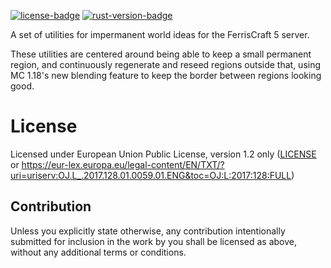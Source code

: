 [![license-badge][]][license] [![rust-version-badge][]][rust-version]

A set of utilities for impermanent world ideas for the FerrisCraft 5 server.

These utilities are centered around being able to keep a small permanent region,
and continuously regenerate and reseed regions outside that, using MC 1.18's
new blending feature to keep the border between regions looking good.

# License

Licensed under European Union Public License, version 1.2 only
([LICENSE](LICENSE) or
<https://eur-lex.europa.eu/legal-content/EN/TXT/?uri=uriserv:OJ.L_.2017.128.01.0059.01.ENG&toc=OJ:L:2017:128:FULL>)

## Contribution

Unless you explicitly state otherwise, any contribution intentionally submitted
for inclusion in the work by you shall be licensed as above, without any
additional terms or conditions.

[license-badge]: https://img.shields.io/badge/license-EUPL--1.2-FDCB0B.svg?style=flat-square&labelColor=1E448A
[license]: #license
[rust-version-badge]: https://img.shields.io/badge/rust-latest%20stable-blueviolet.svg?style=flat-square
[rust-version]: #rust-version-policy

